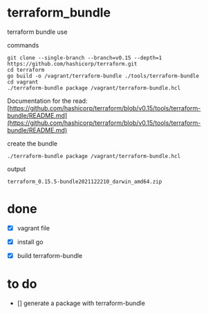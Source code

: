 # terraform_bundle
terraform bundle use

commands
```
git clone --single-branch --branch=v0.15 --depth=1 https://github.com/hashicorp/terraform.git
cd terraform
go build -o /vagrant/terraform-bundle ./tools/terraform-bundle
cd vagrant
./terraform-bundle package /vagrant/terraform-bundle.hcl
```

Documentation for the read:
[https://github.com/hashicorp/terraform/blob/v0.15/tools/terraform-bundle/README.md](https://github.com/hashicorp/terraform/blob/v0.15/tools/terraform-bundle/README.md)


create the bundle
```
./terraform-bundle package /vagrant/terraform-bundle.hcl
```

output
```
terraform_0.15.5-bundle2021122210_darwin_amd64.zip
```

# done
- [x] vagrant file
- [x] install go
- [x] build terraform-bundle


# to do

- [] generate a package with terraform-bundle

